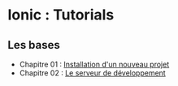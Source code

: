 # Ionic : Tutorials

## Les bases

- Chapitre 01 : [Installation d'un nouveau projet](https://github.com/OSW3-Campus/Ionic-tutorials/tree/chapter-01)
- Chapitre 02 : [Le serveur de développement](https://github.com/OSW3-Campus/Ionic-tutorials/tree/chapter-02)
